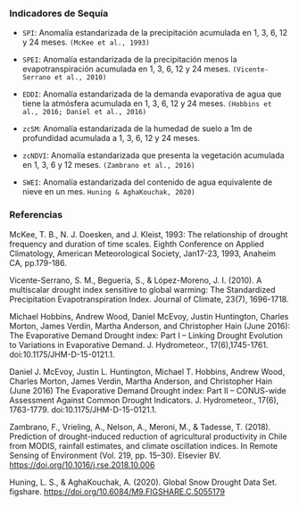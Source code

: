 ### Indicadores de Sequía

- `SPI`: Anomalía estandarizada de la precipitación acumulada en 1, 3, 6, 12 y 24 meses. `(McKee et al., 1993)`

- `SPEI`: Anomalía estandarizada de la precipitación menos la evapotranspiración acumulada en 1, 3, 6, 12 y 24 meses. `(Vicente-Serrano et al., 2010)`

- `EDDI`: Anomalía estandarizada de la demanda evaporativa de agua que tiene la atmósfera acumulada en 1, 3, 6, 12 y 24 meses. `(Hobbins et al., 2016; Daniel et al., 2016)`

- `zcSM`: Anomalía estandarizada de la humedad de suelo a 1m de profundidad acumulada a 1, 3, 6, 12 y 24 meses. 

- `zcNDVI`: Anomalía estandarizada que presenta la vegetación acumulada en 1, 3, 6 y 12 meses. `(Zambrano et al., 2016)`

- `SWEI`: Anomalía estandarizada del contenido de agua equivalente de nieve en un mes. `Huning & AghaKouchak, 2020)`

### Referencias

McKee, T. B., N. J. Doesken, and J. Kleist, 1993: The relationship of drought frequency and duration of time scales. Eighth Conference on Applied Climatology, American Meteorological Society, Jan17-23, 1993, Anaheim CA, pp.179-186.

Vicente-Serrano, S. M., Beguería, S., & López-Moreno, J. I. (2010). A multiscalar drought index sensitive to global warming: The Standardized Precipitation Evapotranspiration Index. Journal of Climate, 23(7), 1696-1718.

Michael Hobbins, Andrew Wood, Daniel McEvoy, Justin Huntington, Charles Morton, James Verdin, Martha Anderson, and Christopher Hain (June 2016): The Evaporative Demand Drought index: Part I – Linking Drought Evolution to Variations in Evaporative Demand. J. Hydrometeor., 17(6),1745-1761. doi:10.1175/JHM-D-15-0121.1.

Daniel J. McEvoy, Justin L. Huntington, Michael T. Hobbins, Andrew Wood, Charles Morton, James Verdin, Martha Anderson, and Christopher Hain (June 2016) The Evaporative Demand Drought index: Part II – CONUS-wide Assessment Against Common Drought Indicators. J. Hydrometeor., 17(6), 1763-1779. doi:10.1175/JHM-D-15-0121.1.

Zambrano, F., Vrieling, A., Nelson, A., Meroni, M., & Tadesse, T. (2018). Prediction of drought-induced reduction of agricultural productivity in Chile from MODIS, rainfall estimates, and climate oscillation indices. In Remote Sensing of Environment (Vol. 219, pp. 15–30). Elsevier BV. https://doi.org/10.1016/j.rse.2018.10.006 

Huning, L. S., & AghaKouchak, A. (2020). Global Snow Drought Data Set. figshare. https://doi.org/10.6084/M9.FIGSHARE.C.5055179 

